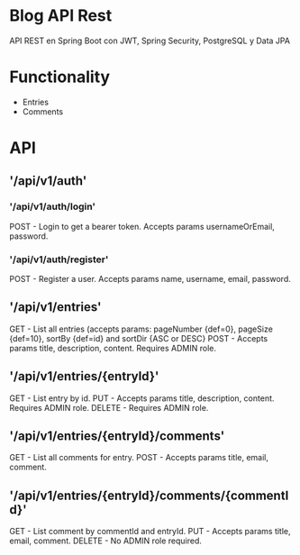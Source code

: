 # Blog API Rest
API REST en Spring Boot con JWT, Spring Security, PostgreSQL y Data JPA

# Functionality
* Entries
* Comments

# API
## '/api/v1/auth'
### '/api/v1/auth/login'
POST - Login to get a bearer token. Accepts params usernameOrEmail, password.
### '/api/v1/auth/register'
POST - Register a user. Accepts params name, username, email, password.

## '/api/v1/entries'
GET - List all entries (accepts params: pageNumber {def=0}, pageSize {def=10}, sortBy {def=id} and sortDir {ASC or DESC}
POST - Accepts params title, description, content. Requires ADMIN role.

## '/api/v1/entries/{entryId}'
GET - List entry by id.
PUT - Accepts params title, description, content. Requires ADMIN role.
DELETE - Requires ADMIN role.

## '/api/v1/entries/{entryId}/comments'
GET - List all comments for entry.
POST - Accepts params title, email, comment.

## '/api/v1/entries/{entryId}/comments/{commentId}'
GET - List comment by commentId and entryId.
PUT - Accepts params title, email, comment.
DELETE - No ADMIN role required.
